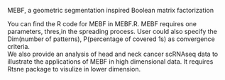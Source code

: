 MEBF, a geometric segmentation inspired Boolean matrix factorization

You can find the R code for MEBF in MEBF.R.
MEBF requires one parameters, thres,in the spreading process. User could also specify the Dim(number of patterns), P(percentage of covered 1s) as convergence criteria.  
We also provide an analysis of head and neck cancer scRNAseq data to illustrate the applications of MEBF in high dimensional data. It requires Rtsne package to visulize in lower dimension.
